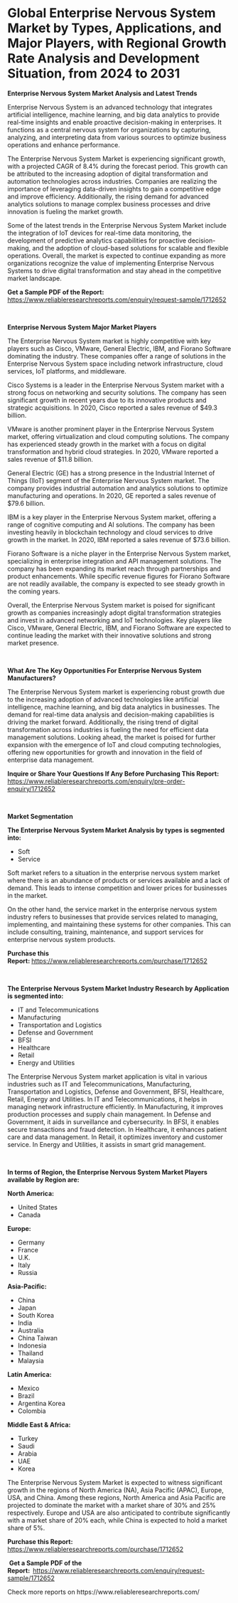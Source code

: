 <p><h1>Global Enterprise Nervous System Market by Types, Applications, and Major Players, with Regional Growth Rate Analysis and Development Situation, from 2024 to 2031</h1></p><p><strong>Enterprise Nervous System Market Analysis and Latest Trends</strong></p>
<p><p>Enterprise Nervous System is an advanced technology that integrates artificial intelligence, machine learning, and big data analytics to provide real-time insights and enable proactive decision-making in enterprises. It functions as a central nervous system for organizations by capturing, analyzing, and interpreting data from various sources to optimize business operations and enhance performance.</p><p>The Enterprise Nervous System Market is experiencing significant growth, with a projected CAGR of 8.4% during the forecast period. This growth can be attributed to the increasing adoption of digital transformation and automation technologies across industries. Companies are realizing the importance of leveraging data-driven insights to gain a competitive edge and improve efficiency. Additionally, the rising demand for advanced analytics solutions to manage complex business processes and drive innovation is fueling the market growth.</p><p>Some of the latest trends in the Enterprise Nervous System Market include the integration of IoT devices for real-time data monitoring, the development of predictive analytics capabilities for proactive decision-making, and the adoption of cloud-based solutions for scalable and flexible operations. Overall, the market is expected to continue expanding as more organizations recognize the value of implementing Enterprise Nervous Systems to drive digital transformation and stay ahead in the competitive market landscape.</p></p>
<p><strong>Get a Sample PDF of the Report:&nbsp;</strong> <a href="https://www.reliableresearchreports.com/enquiry/request-sample/1712652">https://www.reliableresearchreports.com/enquiry/request-sample/1712652</a></p>
<p>&nbsp;</p>
<p><strong>Enterprise Nervous System Major Market Players</strong></p>
<p><p>The Enterprise Nervous System market is highly competitive with key players such as Cisco, VMware, General Electric, IBM, and Fiorano Software dominating the industry. These companies offer a range of solutions in the Enterprise Nervous System space including network infrastructure, cloud services, IoT platforms, and middleware.</p><p>Cisco Systems is a leader in the Enterprise Nervous System market with a strong focus on networking and security solutions. The company has seen significant growth in recent years due to its innovative products and strategic acquisitions. In 2020, Cisco reported a sales revenue of $49.3 billion.</p><p>VMware is another prominent player in the Enterprise Nervous System market, offering virtualization and cloud computing solutions. The company has experienced steady growth in the market with a focus on digital transformation and hybrid cloud strategies. In 2020, VMware reported a sales revenue of $11.8 billion.</p><p>General Electric (GE) has a strong presence in the Industrial Internet of Things (IIoT) segment of the Enterprise Nervous System market. The company provides industrial automation and analytics solutions to optimize manufacturing and operations. In 2020, GE reported a sales revenue of $79.6 billion.</p><p>IBM is a key player in the Enterprise Nervous System market, offering a range of cognitive computing and AI solutions. The company has been investing heavily in blockchain technology and cloud services to drive growth in the market. In 2020, IBM reported a sales revenue of $73.6 billion.</p><p>Fiorano Software is a niche player in the Enterprise Nervous System market, specializing in enterprise integration and API management solutions. The company has been expanding its market reach through partnerships and product enhancements. While specific revenue figures for Fiorano Software are not readily available, the company is expected to see steady growth in the coming years.</p><p>Overall, the Enterprise Nervous System market is poised for significant growth as companies increasingly adopt digital transformation strategies and invest in advanced networking and IoT technologies. Key players like Cisco, VMware, General Electric, IBM, and Fiorano Software are expected to continue leading the market with their innovative solutions and strong market presence.</p></p>
<p>&nbsp;</p>
<p><strong>What Are The Key Opportunities For Enterprise Nervous System Manufacturers?</strong></p>
<p><p>The Enterprise Nervous System market is experiencing robust growth due to the increasing adoption of advanced technologies like artificial intelligence, machine learning, and big data analytics in businesses. The demand for real-time data analysis and decision-making capabilities is driving the market forward. Additionally, the rising trend of digital transformation across industries is fueling the need for efficient data management solutions. Looking ahead, the market is poised for further expansion with the emergence of IoT and cloud computing technologies, offering new opportunities for growth and innovation in the field of enterprise data management.</p></p>
<p><strong>Inquire or Share Your Questions If Any Before Purchasing This Report:</strong> <a href="https://www.reliableresearchreports.com/enquiry/pre-order-enquiry/1712652">https://www.reliableresearchreports.com/enquiry/pre-order-enquiry/1712652</a></p>
<p>&nbsp;</p>
<p><strong>Market Segmentation</strong></p>
<p><strong>The Enterprise Nervous System Market Analysis by types is segmented into:</strong></p>
<p><ul><li>Soft</li><li>Service</li></ul></p>
<p><p>Soft market refers to a situation in the enterprise nervous system market where there is an abundance of products or services available and a lack of demand. This leads to intense competition and lower prices for businesses in the market. </p><p>On the other hand, the service market in the enterprise nervous system industry refers to businesses that provide services related to managing, implementing, and maintaining these systems for other companies. This can include consulting, training, maintenance, and support services for enterprise nervous system products.</p></p>
<p><strong>Purchase this Report:&nbsp;</strong><a href="https://www.reliableresearchreports.com/purchase/1712652">https://www.reliableresearchreports.com/purchase/1712652</a></p>
<p>&nbsp;</p>
<p><strong>The Enterprise Nervous System Market Industry Research by Application is segmented into:</strong></p>
<p><ul><li>IT and Telecommunications</li><li>Manufacturing</li><li>Transportation and Logistics</li><li>Defense and Government</li><li>BFSI</li><li>Healthcare</li><li>Retail</li><li>Energy and Utilities</li></ul></p>
<p><p>The Enterprise Nervous System market application is vital in various industries such as IT and Telecommunications, Manufacturing, Transportation and Logistics, Defense and Government, BFSI, Healthcare, Retail, Energy and Utilities. In IT and Telecommunications, it helps in managing network infrastructure efficiently. In Manufacturing, it improves production processes and supply chain management. In Defense and Government, it aids in surveillance and cybersecurity. In BFSI, it enables secure transactions and fraud detection. In Healthcare, it enhances patient care and data management. In Retail, it optimizes inventory and customer service. In Energy and Utilities, it assists in smart grid management.</p></p>
<p>&nbsp;</p>
<p><strong>In terms of Region, the Enterprise Nervous System Market Players available by Region are:</strong></p>
<p>
    <p> <strong> North America: </strong>
        <ul>
            <li>United States</li>
            <li>Canada</li>
        </ul>
        </p> 
    <p> <strong> Europe: </strong>
        <ul>
            <li>Germany</li>
            <li>France</li>
            <li>U.K.</li>
            <li>Italy</li>
            <li>Russia</li>
        </ul>
        </p> 
    <p> <strong> Asia-Pacific: </strong>
        <ul>
            <li>China</li>
            <li>Japan</li>
            <li>South Korea</li>
            <li>India</li>
            <li>Australia</li>
            <li>China Taiwan</li>
            <li>Indonesia</li>
            <li>Thailand</li>
            <li>Malaysia</li>
        </ul>
        </p> 
    <p> <strong> Latin America: </strong>
        <ul>
            <li>Mexico</li>
            <li>Brazil</li>
            <li>Argentina Korea</li>
            <li>Colombia</li>
        </ul>
        </p> 
    <p> <strong> Middle East & Africa: </strong>
        <ul>
            <li>Turkey</li>
            <li>Saudi</li>
            <li>Arabia</li>
            <li>UAE</li>
            <li>Korea</li>
        </ul>
    </p>
    </p>
<p><p>The Enterprise Nervous System Market is expected to witness significant growth in the regions of North America (NA), Asia Pacific (APAC), Europe, USA, and China. Among these regions, North America and Asia Pacific are projected to dominate the market with a market share of 30% and 25% respectively. Europe and USA are also anticipated to contribute significantly with a market share of 20% each, while China is expected to hold a market share of 5%.</p></p>
<p><strong>Purchase this Report: </strong><a href="https://www.reliableresearchreports.com/purchase/1712652">https://www.reliableresearchreports.com/purchase/1712652</a></p>
<p>&nbsp;<strong>Get a Sample PDF of the Report:&nbsp;&nbsp;</strong><a href="https://www.reliableresearchreports.com/enquiry/request-sample/1712652">https://www.reliableresearchreports.com/enquiry/request-sample/1712652</a></p>
<p><strong></strong></p>
<p>Check more reports on https://www.reliableresearchreports.com/</p>